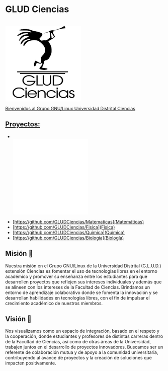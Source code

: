 # GLUD Ciencias

<div style="display: inline_block"><br>
    <a href="https://github.com/GLUDCiencias"><img align="center" alt="AmstradCPC" height="240" width="240" src="https://github.com/GLUDCiencias/GLUDCiencias/blob/main/logo_ciencias/GLUD_LOGO.svg">
</div>

Bienvenidos al Grupo GNU/Linux Universidad Distrital Ciencias

## Proyectos:

- <div style="display: inline_block"><br>
    <a href="https://github.com/GLUDCiencias/GNUBIES"><img align="center" alt="AmstradCPC" height="240" width="240" src="https://github.com/GLUDCiencias/GLUDCiencias/blob/main/logo_ciencias/LogoGludV2-W.png">
</div>


- [https://github.com/GLUDCiencias/Matematicas](Matemáticas)
- [https://github.com/GLUDCiencias/Fisica](Física)
- [https://github.com/GLUDCiencias/Quimica](Química)
- [https://github.com/GLUDCiencias/Biologia](Biología)


## Misión 🌱

Nuestra misión en el Grupo GNU/Linux de la Universidad Distrital (G.L.U.D.) extensión Ciencias es fomentar el uso de tecnologías libres en el entorno académico y promover su enseñanza entre los estudiantes para que desarrollen proyectos que reflejen sus intereses individuales y además que se alineen con los intereses de la Facultad de Ciencias. Brindamos un entorno de aprendizaje colaborativo donde se fomenta la innovación y se desarrollan habilidades en tecnologías libres, con el fin de impulsar el crecimiento académico de nuestros miembros.

## Visión 🔭  

Nos visualizamos como un espacio de integración, basado en el respeto y la cooperación, donde estudiantes y profesores de distintas carreras dentro de la Facultad de Ciencias, así como de otras áreas de la Universidad, trabajen juntos en el desarrollo de proyectos innovadores. Buscamos ser un referente de colaboración mutua y de apoyo a la comunidad universitaria, contribuyendo al avance de proyectos y la creación de soluciones que impacten positivamente.



<!--
**GLUDCiencias/GLUDCiencias** is a ✨ _special_ ✨ repository because its `README.md` (this file) appears on your GitHub profile.

Here are some ideas to get you started:

- 🔭 I’m currently working on ...
- 🌱 I’m currently learning ...
- 👯 I’m looking to collaborate on ...
- 🤔 I’m looking for help with ...
- 💬 Ask me about ...
- 📫 How to reach me: ...
- 😄 Pronouns: ...
- ⚡ Fun fact: ...
-->
